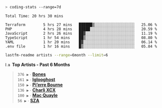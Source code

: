 ```zsh
> coding-stats --range=7d
```

<!--START_SECTION:waka-->

```text
Total Time: 20 hrs 30 mins

Terraform        5 hrs 27 mins   ██████▒░░░░░░░░░░░░░░░░░░   25.06 %
PHP              4 hrs 28 mins   █████░░░░░░░░░░░░░░░░░░░░   20.59 %
JavaScript       2 hrs 26 mins   ██▓░░░░░░░░░░░░░░░░░░░░░░   11.19 %
TypeScript       1 hr 54 mins    ██▒░░░░░░░░░░░░░░░░░░░░░░   08.80 %
YAML             1 hr 20 mins    █▓░░░░░░░░░░░░░░░░░░░░░░░   06.14 %
.env file        1 hr 16 mins    █▒░░░░░░░░░░░░░░░░░░░░░░░   05.84 %
```

<!--END_SECTION:waka-->

```zsh
lastfm-readme artists --range=6month --limit=6
```

<!--START_LASTFM_ARTISTS:{"period": "6month", "rows": 6}-->
<a href="https://last.fm" target="_blank"><img src="https://user-images.githubusercontent.com/17434202/215290617-e793598d-d7c9-428f-9975-156db1ba89cc.svg" alt="Last.fm Logo" width="18" height="13"/></a> **Top Artists - Past 6 Months**

> `376 ▶️` ∙ **[Bones](https://www.last.fm/music/Bones)**<br/>
> `161 ▶️` ∙ **[Iglooghost](https://www.last.fm/music/Iglooghost)**<br/>
> `150 ▶️` ∙ **[Pi’erre Bourne](https://www.last.fm/music/Pi%E2%80%99erre+Bourne)**<br/>
> `136 ▶️` ∙ **[Charli XCX](https://www.last.fm/music/Charli+XCX)**<br/>
> `100 ▶️` ∙ **[Mac Quayle](https://www.last.fm/music/Mac+Quayle)**<br/>
> `56 ▶️` ∙ **[SZA](https://www.last.fm/music/SZA)**<br/>
<!--END_LASTFM_ARTISTS-->
